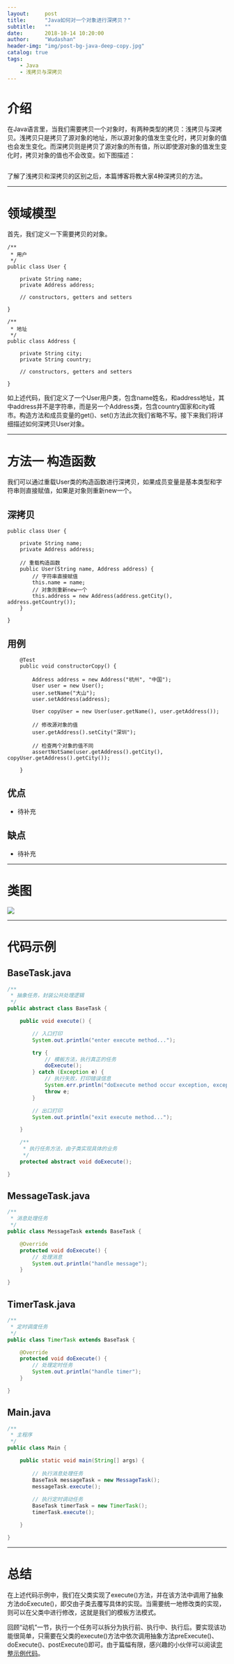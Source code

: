 ```yaml
---
layout:     post
title:      "Java如何对一个对象进行深拷贝？"
subtitle:   ""
date:       2018-10-14 10:20:00
author:     "Wudashan"
header-img: "img/post-bg-java-deep-copy.jpg"
catalog: true
tags:
    - Java
    - 浅拷贝与深拷贝
---
```



# 介绍

在Java语言里，当我们需要拷贝一个对象时，有两种类型的拷贝：浅拷贝与深拷贝。浅拷贝只是拷贝了源对象的地址，所以源对象的值发生变化时，拷贝对象的值也会发生变化。而深拷贝则是拷贝了源对象的所有值，所以即使源对象的值发生变化时，拷贝对象的值也不会改变。如下图描述：

![]()

了解了浅拷贝和深拷贝的区别之后，本篇博客将教大家4种深拷贝的方法。

---

# 领域模型

首先，我们定义一下需要拷贝的对象。

```
/**
 * 用户
 */
public class User {

    private String name;
    private Address address;

    // constructors, getters and setters

}

/**
 * 地址
 */
public class Address {

    private String city;
    private String country;

    // constructors, getters and setters

}
```

如上述代码，我们定义了一个User用户类，包含name姓名，和address地址，其中address并不是字符串，而是另一个Address类，包含country国家和city城市。构造方法和成员变量的get()、set()方法此次我们省略不写。接下来我们将详细描述如何深拷贝User对象。

---

# 方法一 构造函数

我们可以通过重载User类的构造函数进行深拷贝，如果成员变量是基本类型和字符串则直接赋值，如果是对象则重新new一个。

## 深拷贝

```
public class User {

    private String name;
    private Address address;

    // 重载构造函数
    public User(String name, Address address) {
        // 字符串直接赋值
        this.name = name;
        // 对象则重新new一个
        this.address = new Address(address.getCity(), address.getCountry());
    }

}
```

## 用例

```
    @Test
    public void constructorCopy() {

        Address address = new Address("杭州", "中国");
        User user = new User();
        user.setName("大山");
        user.setAddress(address);

        User copyUser = new User(user.getName(), user.getAddress());

        // 修改源对象的值
        user.getAddress().setCity("深圳");

        // 检查两个对象的值不同
        assertNotSame(user.getAddress().getCity(), copyUser.getAddress().getCity());

    }
```

## 优点

* 待补充

## 缺点

* 待补充

---

# 类图

![](http://o7x0ygc3f.bkt.clouddn.com/Template%20Method%20%E6%A8%A1%E6%9D%BF%E6%96%B9%E6%B3%95%E6%A8%A1%E5%BC%8F/%E6%A8%A1%E6%9D%BF%E6%96%B9%E6%B3%95%E6%A8%A1%E5%BC%8F.png)

---

# 代码示例

## BaseTask.java

```java
/**
 * 抽象任务，封装公共处理逻辑
 */
public abstract class BaseTask {

    public void execute() {

        // 入口打印
        System.out.println("enter execute method...");

        try {
            // 模板方法，执行真正的任务
            doExecute();
        } catch (Exception e) {
            // 执行失败，打印错误信息
            System.err.println("doExecute method occur exception, exception:" + e);
            throw e;
        }

        // 出口打印
        System.out.println("exit execute method...");

    }

    /**
     * 执行任务方法，由子类实现具体的业务
     */
    protected abstract void doExecute();

}
```

## MessageTask.java

```java
/**
 * 消息处理任务
 */
public class MessageTask extends BaseTask {

    @Override
    protected void doExecute() {
        // 处理消息
        System.out.println("handle message");
    }

}
```

## TimerTask.java

```java
/**
 * 定时调度任务
 */
public class TimerTask extends BaseTask {

    @Override
    protected void doExecute() {
        // 处理定时任务
        System.out.println("handle timer");
    }

}
```

## Main.java

```java
/**
 * 主程序
 */
public class Main {

    public static void main(String[] args) {
        
        // 执行消息处理任务
        BaseTask messageTask = new MessageTask();
        messageTask.execute();
        
        // 执行定时调动任务
        BaseTask timerTask = new TimerTask();
        timerTask.execute();

    }

}
```

---

# 总结

在上述代码示例中，我们在父类实现了execute()方法，并在该方法中调用了抽象方法doExecute()，即交由子类去覆写具体的实现。当需要统一地修改类的实现，则可以在父类中进行修改，这就是我们的模板方法模式。

回顾“动机”一节，执行一个任务可以拆分为执行前、执行中、执行后。要实现该功能很简单，只需要在父类的execute()方法中依次调用抽象方法preExecute()、doExecute()、postExecute()即可。由于篇幅有限，感兴趣的小伙伴可以阅读[完整示例代码](https://github.com/wudashan/common-task)。


